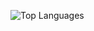 ![Top Languages](https://github-readme-stats.vercel.app/api/top-langs/?username=sher1ock-jp&layout=compact&hide=html&langs_count=15)
